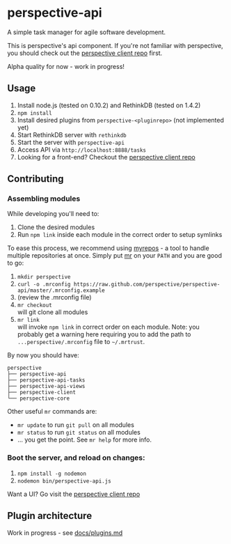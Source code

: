 # perspective-api
A simple task manager for agile software development. 

This is perspective's api component. If you're not familiar with perspective, you should check out the [perspective client repo](https://github.com/perspective/perspective-client) first.

Alpha quality for now - work in progress!

## Usage
1. Install node.js (tested on 0.10.2) and RethinkDB (tested on 1.4.2)
2. `npm install`
3. Install desired plugins from `perspective-<pluginrepo>` (not implemented yet)
4. Start RethinkDB server with `rethinkdb`
5. Start the server with `perspective-api`
6. Access API via `http://localhost:8888/tasks`
7. Looking for a front-end? Checkout the [perspective client repo](https://github.com/perspective/perspective-client)

## Contributing

### Assembling modules
While developing you'll need to:

1. Clone the desired modules
2. Run `npm link` inside each module in the correct order to setup symlinks

To ease this process, we recommend using [myrepos](https://github.com/joeyh/myrepos) - a tool to handle multiple repositories at once. Simply put [mr](https://github.com/joeyh/myrepos/blob/master/mr) on your `PATH` and you are good to go:

1. `mkdir perspective`
2. `curl -o .mrconfig https://raw.github.com/perspective/perspective-api/master/.mrconfig.example`
3. (review the .mrconfig file)
4. `mr checkout`  
    will git clone all modules
5. `mr link`  
    will invoke `npm link` in correct order on each module. Note: you probably get a warning here requiring you to add the path to `...perspective/.mrconfig` file to `~/.mrtrust`.

By now you should have:

	perspective
	├── perspective-api
	├── perspective-api-tasks
	├── perspective-api-views
	├── perspective-client
	└── perspective-core

Other useful `mr` commands are:

* `mr update` to run `git pull` on all modules
* `mr status` to run `git status` on all modules
* ... you get the point. See `mr help` for more info.

### Boot the server, and reload on changes:
1. `npm install -g nodemon`
2. `nodemon bin/perspective-api.js`

Want a UI? Go visit the [perspective client repo](https://github.com/perspective/perspective-client)

## Plugin architecture
Work in progress - see [docs/plugins.md](docs/plugins.md)

